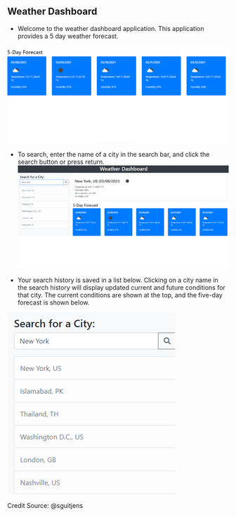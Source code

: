 ## Weather Dashboard

* Welcome to the weather dashboard application. This application provides a 5 day weather forecast. 

![](/assets/screenshot13.png)

* To search, enter the name of a city in the search bar, and click the search button or press return.
![](/assets/screenshot11.png)

* Your search history is saved in a list below. Clicking on a city name in the search history will display updated current and future conditions for that city. The current conditions are shown at the top, and the five-day forecast is shown below.

![](/assets/screenshot14.png)

Credit Source: @sguitjens
